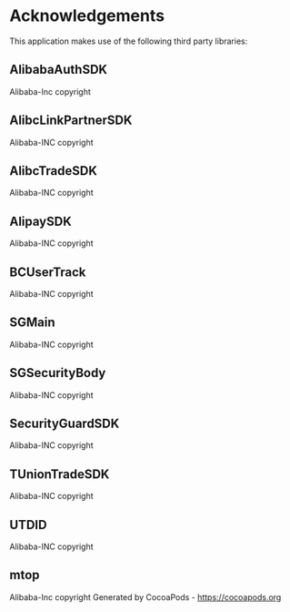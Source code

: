 # Acknowledgements
This application makes use of the following third party libraries:

## AlibabaAuthSDK

Alibaba-Inc copyright

## AlibcLinkPartnerSDK

Alibaba-INC copyright

## AlibcTradeSDK

Alibaba-INC copyright

## AlipaySDK

Alibaba-INC copyright

## BCUserTrack

Alibaba-INC copyright


## SGMain

Alibaba-INC copyright


## SGSecurityBody

Alibaba-INC copyright


## SecurityGuardSDK

Alibaba-INC copyright


## TUnionTradeSDK

Alibaba-INC copyright

## UTDID

Alibaba-INC copyright


## mtop

Alibaba-Inc copyright
Generated by CocoaPods - https://cocoapods.org
